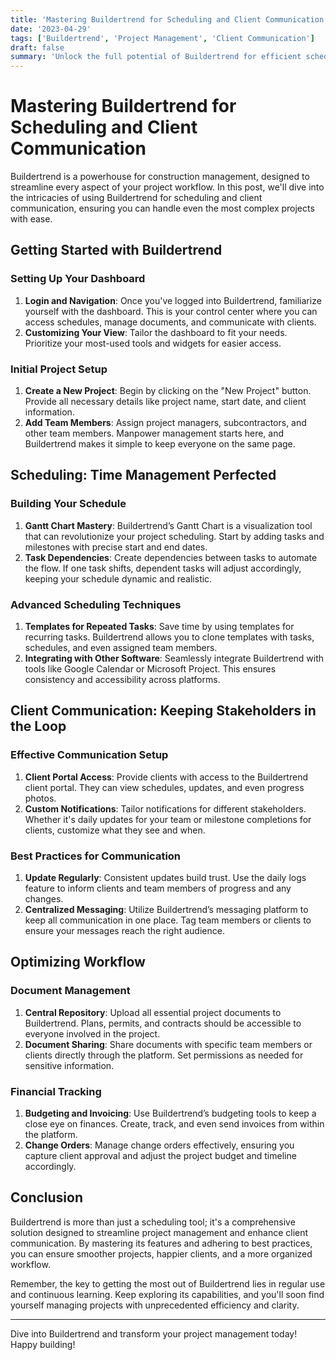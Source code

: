 ```yaml
---
title: 'Mastering Buildertrend for Scheduling and Client Communication'
date: '2023-04-29'
tags: ['Buildertrend', 'Project Management', 'Client Communication']
draft: false
summary: 'Unlock the full potential of Buildertrend for efficient scheduling and seamless client communication. Dive into advanced tutorials and best practices to optimize your project management workflow.'
---
```


# Mastering Buildertrend for Scheduling and Client Communication

Buildertrend is a powerhouse for construction management, designed to streamline every aspect of your project workflow. In this post, we'll dive into the intricacies of using Buildertrend for scheduling and client communication, ensuring you can handle even the most complex projects with ease.

## Getting Started with Buildertrend

### Setting Up Your Dashboard

1. **Login and Navigation**: Once you've logged into Buildertrend, familiarize yourself with the dashboard. This is your control center where you can access schedules, manage documents, and communicate with clients.
2. **Customizing Your View**: Tailor the dashboard to fit your needs. Prioritize your most-used tools and widgets for easier access.

### Initial Project Setup

1. **Create a New Project**: Begin by clicking on the "New Project" button. Provide all necessary details like project name, start date, and client information.
2. **Add Team Members**: Assign project managers, subcontractors, and other team members. Manpower management starts here, and Buildertrend makes it simple to keep everyone on the same page.

## Scheduling: Time Management Perfected

### Building Your Schedule

1. **Gantt Chart Mastery**: Buildertrend’s Gantt Chart is a visualization tool that can revolutionize your project scheduling. Start by adding tasks and milestones with precise start and end dates.
2. **Task Dependencies**: Create dependencies between tasks to automate the flow. If one task shifts, dependent tasks will adjust accordingly, keeping your schedule dynamic and realistic.

### Advanced Scheduling Techniques

1. **Templates for Repeated Tasks**: Save time by using templates for recurring tasks. Buildertrend allows you to clone templates with tasks, schedules, and even assigned team members.
2. **Integrating with Other Software**: Seamlessly integrate Buildertrend with tools like Google Calendar or Microsoft Project. This ensures consistency and accessibility across platforms.

## Client Communication: Keeping Stakeholders in the Loop

### Effective Communication Setup

1. **Client Portal Access**: Provide clients with access to the Buildertrend client portal. They can view schedules, updates, and even progress photos.
2. **Custom Notifications**: Tailor notifications for different stakeholders. Whether it's daily updates for your team or milestone completions for clients, customize what they see and when.

### Best Practices for Communication

1. **Update Regularly**: Consistent updates build trust. Use the daily logs feature to inform clients and team members of progress and any changes.
2. **Centralized Messaging**: Utilize Buildertrend’s messaging platform to keep all communication in one place. Tag team members or clients to ensure your messages reach the right audience.

## Optimizing Workflow

### Document Management

1. **Central Repository**: Upload all essential project documents to Buildertrend. Plans, permits, and contracts should be accessible to everyone involved in the project.
2. **Document Sharing**: Share documents with specific team members or clients directly through the platform. Set permissions as needed for sensitive information.

### Financial Tracking

1. **Budgeting and Invoicing**: Use Buildertrend’s budgeting tools to keep a close eye on finances. Create, track, and even send invoices from within the platform.
2. **Change Orders**: Manage change orders effectively, ensuring you capture client approval and adjust the project budget and timeline accordingly.

## Conclusion

Buildertrend is more than just a scheduling tool; it's a comprehensive solution designed to streamline project management and enhance client communication. By mastering its features and adhering to best practices, you can ensure smoother projects, happier clients, and a more organized workflow.

Remember, the key to getting the most out of Buildertrend lies in regular use and continuous learning. Keep exploring its capabilities, and you'll soon find yourself managing projects with unprecedented efficiency and clarity.

---

Dive into Buildertrend and transform your project management today! Happy building!